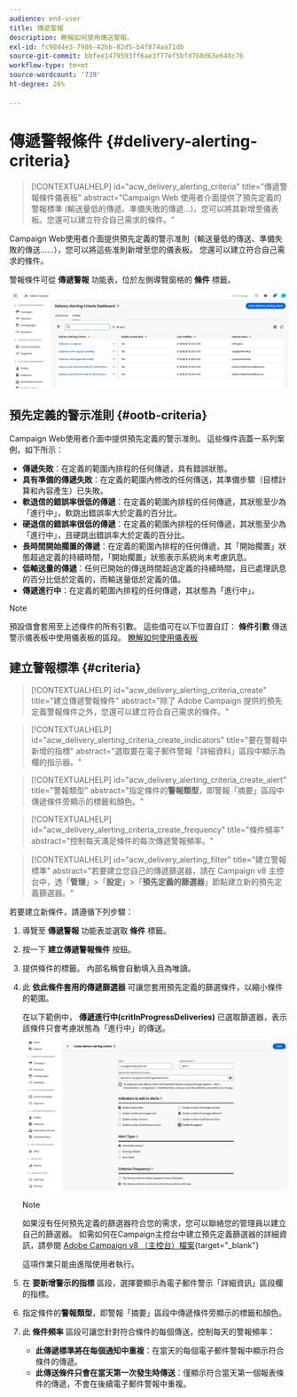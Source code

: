 ```yaml
---
audience: end-user
title: 傳遞警報
description: 瞭解如何使用傳送警報。
exl-id: fc98d4e3-7986-42bb-82d5-b4f874aa71db
source-git-commit: bbfee1479593ff6ae3f77ef5bfd760d63e640c76
workflow-type: tm+mt
source-wordcount: '739'
ht-degree: 26%

---
```


# 傳遞警報條件 {#delivery-alerting-criteria}

>[!CONTEXTUALHELP]
>id="acw_delivery_alerting_criteria"
>title="傳遞警報條件儀表板"
>abstract="Campaign Web 使用者介面提供了預先定義的警報標準 (輸送量低的傳遞、準備失敗的傳遞…)，您可以將其新增至儀表板。您還可以建立符合自己需求的條件。"

Campaign Web使用者介面提供預先定義的警示准則（輸送量低的傳送、準備失敗的傳送……），您可以將這些准則新增至您的儀表板。 您還可以建立符合自己需求的條件。

警報條件可從 **傳遞警報** 功能表，位於左側導覽窗格的 **條件** 標籤。

![](assets/alerting-criteria-list.png)

## 預先定義的警示准則 {#ootb-criteria}

Campaign Web使用者介面中提供預先定義的警示准則。 這些條件涵蓋一系列案例，如下所示：

* **傳遞失敗**：在定義的範圍內排程的任何傳遞，具有錯誤狀態。
* **具有準備的傳遞失敗**：在定義的範圍內修改的任何傳送，其準備步驟（目標計算和內容產生）已失敗。
* **軟退信的錯誤率很低的傳遞**：在定義的範圍內排程的任何傳遞，其狀態至少為「進行中」，軟跳出錯誤率大於定義的百分比。
* **硬退信的錯誤率很低的傳遞**：在定義的範圍內排程的任何傳遞，其狀態至少為「進行中」，且硬跳出錯誤率大於定義的百分比。
* **長時間開始擱置的傳遞**：在定義的範圍內排程的任何傳遞，其「開始擱置」狀態超過定義的持續時間，「開始擱置」狀態表示系統尚未考慮訊息。
* **低輸送量的傳遞**：任何已開始的傳送時間超過定義的持續時間，且已處理訊息的百分比低於定義的，而輸送量低於定義的值。
* **傳遞進行中**：在定義的範圍內排程的任何傳遞，其狀態為「進行中」。

>[!NOTE]
>
>預設值會套用至上述條件的所有引數。 這些值可在以下位置自訂： **條件引數** 傳送警示儀表板中使用儀表板的區段。 [瞭解如何使用儀表板](../msg/delivery-alerting-dashboards.md)

## 建立警報標準 {#criteria}

>[!CONTEXTUALHELP]
>id="acw_delivery_alerting_criteria_create"
>title="建立傳遞警報條件"
>abstract="除了 Adobe Campaign 提供的預先定義警報條件之外，您還可以建立符合自己需求的條件。"

>[!CONTEXTUALHELP]
>id="acw_delivery_alerting_criteria_create_indicators"
>title="要在警報中新增的指標"
>abstract="選取要在電子郵件警報「詳細資料」區段中顯示為欄的指示器。"

>[!CONTEXTUALHELP]
>id="acw_delivery_alerting_criteria_create_alert"
>title="警報類型"
>abstract="指定條件的&#x200B;**警報類型**，即警報「摘要」區段中傳遞條件旁顯示的標籤和顏色。"

>[!CONTEXTUALHELP]
>id="acw_delivery_alerting_criteria_create_frequency"
>title="條件頻率"
>abstract="控制每天滿足條件的每次傳遞警報頻率。"

>[!CONTEXTUALHELP]
>id="acw_delivery_alerting_filter"
>title="建立警報標準"
>abstract="若要建立您自己的傳遞篩選器，請在 Campaign v8 主控台中，透「**管理**」>「**設定**」>「**預先定義的篩選器**」節點建立新的預先定義篩選器。"

若要建立新條件，請遵循下列步驟：

1. 導覽至 **傳遞警報** 功能表並選取 **條件** 標籤。
1. 按一下 **建立傳遞警報條件** 按鈕。
1. 提供條件的標籤。 內部名稱會自動填入且為唯讀。
1. 此 **依此條件套用的傳遞篩選器** 可讓您套用預先定義的篩選條件，以縮小條件的範圍。

   在以下範例中， **傳遞進行中(critInProgressDeliveries)** 已選取篩選器，表示該條件只會考慮狀態為「進行中」的傳送。

   ![](assets/alerting-criteria-properties.png)

   >[!NOTE]
   >
   >如果沒有任何預先定義的篩選器符合您的需求，您可以聯絡您的管理員以建立自己的篩選器。  如需如何在Campaign主控台中建立預先定義篩選器的詳細資訊，請參閱 [Adobe Campaign v8 （主控台）檔案](https://experienceleague.adobe.com/en/docs/campaign/campaign-v8/audience/create-audiences/create-filters){target="_blank"}
   >
   >這項作業只能由進階使用者執行。

1. 在 **要新增警示的指標** 區段，選擇要顯示為電子郵件警示「詳細資訊」區段欄的指標。

1. 指定條件的&#x200B;**警報類型**，即警報「摘要」區段中傳遞條件旁顯示的標籤和顏色。

1. 此 **條件頻率** 區段可讓您針對符合條件的每個傳送，控制每天的警報頻率：

   * **此傳遞標準將在每個通知中重複**：在當天的每個電子郵件警報中顯示符合條件的傳遞。
   * **此傳送條件只會在當天第一次發生時傳送**：僅顯示符合當天第一個報表條件的傳遞，不會在後續電子郵件警報中重複。

